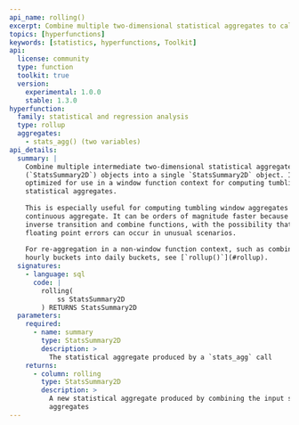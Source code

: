 ```yaml
---
api_name: rolling()
excerpt: Combine multiple two-dimensional statistical aggregates to calculate rolling window aggregates
topics: [hyperfunctions]
keywords: [statistics, hyperfunctions, Toolkit]
api:
  license: community
  type: function
  toolkit: true
  version:
    experimental: 1.0.0
    stable: 1.3.0
hyperfunction:
  family: statistical and regression analysis
  type: rollup
  aggregates:
    - stats_agg() (two variables)
api_details:
  summary: |
    Combine multiple intermediate two-dimensional statistical aggregate
    (`StatsSummary2D`) objects into a single `StatsSummary2D` object. It is
    optimized for use in a window function context for computing tumbling window
    statistical aggregates.
  
    This is especially useful for computing tumbling window aggregates from a
    continuous aggregate. It can be orders of magnitude faster because it uses
    inverse transition and combine functions, with the possibility that bigger
    floating point errors can occur in unusual scenarios.
  
    For re-aggregation in a non-window function context, such as combining
    hourly buckets into daily buckets, see [`rollup()`](#rollup).
  signatures:
    - language: sql
      code: |
        rolling(
            ss StatsSummary2D
        ) RETURNS StatsSummary2D
  parameters:
    required:
      - name: summary
        type: StatsSummary2D
        description: >
          The statistical aggregate produced by a `stats_agg` call
    returns:
      - column: rolling
        type: StatsSummary2D
        description: >
          A new statistical aggregate produced by combining the input statistical
          aggregates
---
```


